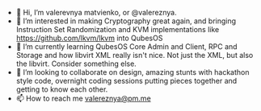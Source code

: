 - 👋 Hi, I’m valerevnya matvienko, or @valereznya.
- 👀 I’m interested in making Cryptography great again, and bringing Instruction Set Randomization and KVM implementations like https://github.com/lkvm/lkvm into QubesOS 
- 🌱 I’m currently learning QubesOS Core Admin and Client, RPC and Storage and how libvirt XML really isn't nice. Not just the XML, but also the libvirt. Consider something else. 
- 💞️ I’m looking to collaborate on design, amazing stunts with hackathon style code, overnight coding sessions putting pieces together and getting to know each other.
- 📫 How to reach me valereznya@pm.me

<!---
valereznya/valereznya is a ✨ special ✨ repository because its `README.md` (this file) appears on your GitHub profile.
You can click the Preview link to take a look at your changes.
--->
